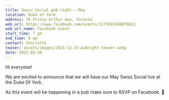 ```yaml
---
title: Swiss Social pub night---May
location: Duke of York
address: 39 Prince Arthur Ave, Toronto
web_url: https://www.facebook.com/events/1173765380078022
web_url_name: Facebook event
start_time: 7 pm
end_time: 8 pm
contact: Charlotte
teaser: assets/images/2021-11-25-pubnight-teaser.webp
date: 2022-05-26
---
```


Hi everyone!

We are excited to announce that we will have our May Swiss Social live at the
Duke Of York.

As this event will be happening in a pub make sure to RSVP on Facebook.
:slightly_smiling_face:
